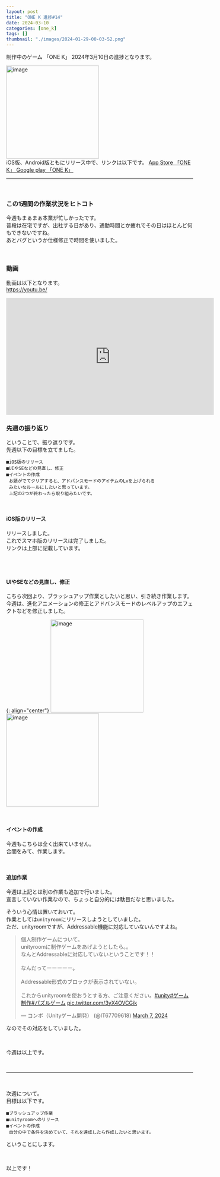 ```yaml
---
layout: post
title: "ONE K 進捗#14"
date: 2024-03-10
categories: [one_k]
tags: []
thumbnail: "./images/2024-01-29-00-03-52.png"
---
```


制作中のゲーム
「ONE K」
2024年3月10日の進捗となります。  
  
<img src="{{ './images/2024-01-29-00-03-52.png' }}" alt="image" width="250" class="center-image"/>
  
<br>
iOS版、Android版ともにリリース中で、リンクは以下です。

<a class="post-link" href="https://apps.apple.com/jp/app/one-k/id6475221501">
App Store 「ONE K」
</a>

<a class="post-link" href="https://play.google.com/store/apps/details?id=com.Combo.puzzle">
Google play 「ONE K」
</a>

<br>

<hr>

<br>

### この1週間の作業状況をヒトコト
今週もまぁまぁ本業が忙しかったです。  
普段は在宅ですが、出社する日があり、通勤時間とか疲れでその日はほとんど何もできないですね。  
あとバグというか仕様修正で時間を使いました。  
  
<br>

### 動画
動画は以下となります。  
https://youtu.be/
<iframe width="560" height="315" src="https://www.youtube.com/embed/AkJEzk04_Bw" frameborder="0" allowfullscreen></iframe>  

<br>

### 先週の振り返り
ということで、振り返りです。  
先週以下の目標を立てました。  　
```
■iOS版のリリース
■UIやSEなどの見直し、修正
■イベントの作成  
 お題がでてクリアすると、アドバンスモードのアイテムのLvを上げられる
 みたいなルールにしたいと思っています。
 上記の2つが終わったら取り組みたいです。
```
<br>
  
#### iOS版のリリース
リリースしました。  
これでスマホ版のリリースは完了しました。  
リンクは上部に記載しています。  
  　

<br>

#### UIやSEなどの見直し、修正
こちら次回より、ブラッシュアップ作業としたいと思い、引き続き作業します。  
今週は、進化アニメーションの修正とアドバンスモードのレベルアップのエフェクトなどを修正しました。  

{: align="center"}
<img src="{{ './images/2024-03-10-16-46-02.png' }}" alt="image" width="250"/>
<img src="{{ './images/2024-03-10-16-46-10.png' }}" alt="image" width="250"/>
  

<br>

#### イベントの作成
今週もこちらは全く出来ていません。  
合間をみて、作業します。  
  

<br>

#### 追加作業
今週は上記とは別の作業も追加で行いました。  
宣言していない作業なので、ちょっと自分的には駄目だなと思いました。  
  
そういう心情は置いておいて。  
作業としては`unityroom`にリリースしようとしていました。  
ただ、unityroomですが、Addressable機能に対応していないんですよね。  

<blockquote class="twitter-tweet"><p lang="ja" dir="ltr">個人制作ゲームについて。<br>unityroomに制作ゲームをあげようとしたら。。<br>なんとAddressableに対応していないということです！！<br><br>なんだってーーーーー。<br><br>Addressable形式のブロックが表示されていない。<br><br>これからunityroomを使おうとする方、ご注意ください。<a href="https://twitter.com/hashtag/unity?src=hash&amp;ref_src=twsrc%5Etfw">#unity</a><a href="https://twitter.com/hashtag/%E3%82%B2%E3%83%BC%E3%83%A0%E5%88%B6%E4%BD%9C?src=hash&amp;ref_src=twsrc%5Etfw">#ゲーム制作</a><a href="https://twitter.com/hashtag/%E3%83%91%E3%82%BA%E3%83%AB%E3%82%B2%E3%83%BC%E3%83%A0?src=hash&amp;ref_src=twsrc%5Etfw">#パズルゲーム</a> <a href="https://t.co/3yX4OVCGik">pic.twitter.com/3yX4OVCGik</a></p>&mdash; コンボ（Unityゲーム開発） (@IT67709618) <a href="https://twitter.com/IT67709618/status/1765743397133070473?ref_src=twsrc%5Etfw">March 7, 2024</a></blockquote> <script async src="https://platform.twitter.com/widgets.js" charset="utf-8"></script>  
  
なのでその対応をしていました。  
  

<br>

  
今週は以上です。  
  
<br>

<hr>

<br>

次週について。  
目標は以下です。  
```
■ブラッシュアップ作業
■unityroomへのリリース
■イベントの作成  
 自分の中で条件を決めていて、それを達成したら作成したいと思います。
```
ということにします。  
  
<br>

以上です！  
  
